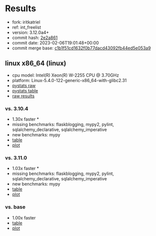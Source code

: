 # Results

- fork: iritkatriel
- ref: int_freelist
- version: 3.12.0a4+
- commit hash: [2e2a861](https://github.com/iritkatriel/cpython/commit/2e2a861)
- commit date: 2023-02-06T19:01:48+00:00
- commit merge base: [c1b1f51cd1632f0b77dacd43092fb44ed5e053a9](https://github.com/iritkatriel/cpython/commit/c1b1f51cd1632f0b77dacd43092fb44ed5e053a9)

## linux x86_64 (linux)

- cpu model: Intel(R) Xeon(R) W-2255 CPU @ 3.70GHz
- platform: Linux-5.4.0-122-generic-x86_64-with-glibc2.31
- [pystats raw](bm-20230206-linux-x86_64-iritkatriel-int_freelist-3.12.0a4%2B-2e2a861-pystats.json)
- [pystats table](bm-20230206-linux-x86_64-iritkatriel-int_freelist-3.12.0a4%2B-2e2a861-pystats.md)
- [raw results](bm-20230206-linux-x86_64-iritkatriel-int_freelist-3.12.0a4%2B-2e2a861.json)

### vs. 3.10.4

- 1.30x faster \*
- missing benchmarks: flaskblogging, mypy2, pylint, sqlalchemy_declarative, sqlalchemy_imperative
- new benchmarks: mypy
- [table](bm-20230206-linux-x86_64-iritkatriel-int_freelist-3.12.0a4%2B-2e2a861-vs-3.10.4.md)
- [plot](bm-20230206-linux-x86_64-iritkatriel-int_freelist-3.12.0a4%2B-2e2a861-vs-3.10.4.png)

### vs. 3.11.0

- 1.03x faster \*
- missing benchmarks: flaskblogging, mypy2, pylint, sqlalchemy_declarative, sqlalchemy_imperative
- new benchmarks: mypy
- [table](bm-20230206-linux-x86_64-iritkatriel-int_freelist-3.12.0a4%2B-2e2a861-vs-3.11.0.md)
- [plot](bm-20230206-linux-x86_64-iritkatriel-int_freelist-3.12.0a4%2B-2e2a861-vs-3.11.0.png)

### vs. base

- 1.00x faster
- [table](bm-20230206-linux-x86_64-iritkatriel-int_freelist-3.12.0a4%2B-2e2a861-vs-base.md)
- [plot](bm-20230206-linux-x86_64-iritkatriel-int_freelist-3.12.0a4%2B-2e2a861-vs-base.png)

